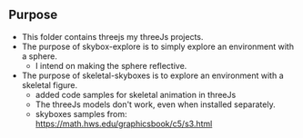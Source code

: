 ## Purpose
  * This folder contains threejs my threeJs projects.
  * The purpose of skybox-explore is to simply explore an environment with a sphere.
    + I intend on making the sphere reflective.
  * The purpose of skeletal-skyboxes is to explore an environment with a skeletal figure.
    + added code samples for skeletal animation in threeJs
    + The threeJs models don't work, even when installed separately.
    + skyboxes samples from: https://math.hws.edu/graphicsbook/c5/s3.html